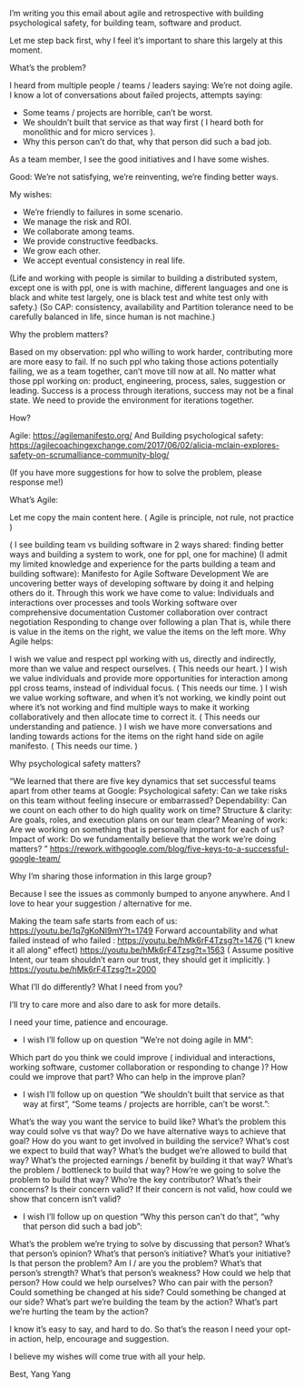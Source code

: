 I’m writing you this email about agile and retrospective with building psychological safety, for building team, software and product.
 
Let me step back first, why I feel it’s important to share this largely at this moment.
 
What’s the problem?
 
I heard from multiple people / teams / leaders saying: We’re not doing agile.
I know a lot of conversations about failed projects, attempts saying:
* Some teams / projects are horrible, can’t be worst.
* We shouldn’t built that service as that way first ( I heard both for monolithic and for micro services ).
* Why this person can’t do that, why that person did such a bad job.
 
As a team member, I see the good initiatives and I have some wishes.
 
Good:
We’re not satisfying, we’re reinventing, we’re finding better ways.
 
My wishes:
* We’re friendly to failures in some scenario.
* We manage the risk and ROI.
* We collaborate among teams.
* We provide constructive feedbacks.
* We grow each other.
* We accept eventual consistency in real life.
 
(Life and working with people is similar to building a distributed system,
except one is with ppl, one is with machine,
different languages and
one is black and white test largely, one is black test and white test only with safety.)
(So CAP: consistency, availability and Partition tolerance need to be carefully balanced in life, since human is not machine.)
 
Why the problem matters?
 
Based on my observation: ppl who willing to work harder, contributing more are more easy to fail.
If no such ppl who taking those actions potentially failing, we as a team together, can’t move till now at all.
No matter what those ppl working on: product, engineering, process, sales, suggestion or leading.
Success is a process through iterations, success may not be a final state.
We need to provide the environment for iterations together.
 
How?
 
Agile: https://agilemanifesto.org/
And Building psychological safety: https://agilecoachingexchange.com/2017/06/02/alicia-mclain-explores-safety-on-scrumalliance-community-blog/
 
(If you have more suggestions for how to solve the problem, please response me!)
 
What’s Agile:
 
Let me copy the main content here. ( Agile is principle, not rule, not practice )
 
( I see building team vs building software in 2 ways shared:
finding better ways and building a system to work, one for ppl, one for machine)
(I admit my limited knowledge and experience for the parts building a team and building software):
Manifesto for Agile Software Development
We are uncovering better ways of developing
software by doing it and helping others do it.
Through this work we have come to value:
Individuals and interactions over processes and tools
Working software over comprehensive documentation
Customer collaboration over contract negotiation
Responding to change over following a plan
That is, while there is value in the items on
the right, we value the items on the left more.
Why Agile helps:
 
I wish we value and respect ppl working with us, directly and indirectly, more than we value and respect ourselves. ( This needs our heart. )
I wish we value individuals and provide more opportunities for interaction among ppl cross teams, instead of individual focus. ( This needs our time. )
I wish we value working software, and when it’s not working,
we kindly point out where it’s not working and find multiple ways to make it working collaboratively
and then allocate time to correct it. ( This needs our understanding and patience. )
I wish we have more conversations and landing towards actions for the items on the right hand side on agile manifesto. ( This needs our time. )
 
Why psychological safety matters?
 
“We learned that there are five key dynamics that set successful teams apart from other teams at Google:
Psychological safety: Can we take risks on this team without feeling insecure or embarrassed?
Dependability: Can we count on each other to do high quality work on time?
Structure & clarity: Are goals, roles, and execution plans on our team clear?
Meaning of work: Are we working on something that is personally important for each of us?
Impact of work: Do we fundamentally believe that the work we’re doing matters?
”
https://rework.withgoogle.com/blog/five-keys-to-a-successful-google-team/
 
Why I’m sharing those information in this large group?
 
Because I see the issues as commonly bumped to anyone anywhere.
And I love to hear your suggestion / alternative for me.
 
Making the team safe starts from each of us: https://youtu.be/1q7gKoNI9mY?t=1749
Forward accountability and what failed instead of who failed :
https://youtu.be/hMk6rF4Tzsg?t=1476 (“I knew it all along” effect)
https://youtu.be/hMk6rF4Tzsg?t=1563 ( Assume positive Intent, our team shouldn’t earn our trust, they should get it implicitly. )
https://youtu.be/hMk6rF4Tzsg?t=2000
 
What I’ll do differently? What I need from you?
 
I’ll try to care more and also dare to ask for more details.
 
I need your time, patience and encourage.
 
* I wish I’ll follow up on question “We’re not doing agile in MM”:
 
Which part do you think we could improve
( individual and interactions, working software, customer collaboration or responding to change )?
How could we improve that part?
Who can help in the improve plan?
 
 
* I wish I’ll follow up on question “We shouldn’t built that service as that way at first”,
“Some teams / projects are horrible, can’t be worst.”:
 
What’s the way you want the service to build like?
What’s the problem this way could solve vs that way?
Do we have alternative ways to achieve that goal?
How do you want to get involved in building the service?
What’s cost we expect to build that way?
What’s the budget we’re allowed to build that way?
What’s the projected earnings / benefit by building it that way?
What’s the problem / bottleneck to build that way?
How’re we going to solve the problem to build that way?
Who’re the key contributor?
What’s their concerns?
Is their concern valid?
If their concern is not valid, how could we show that concern isn’t valid?
 
* I wish I’ll follow up on question “Why this person can’t do that”,
  “why that person did such a bad job”:
 
What’s the problem we’re trying to solve by discussing that person?
What’s that person’s opinion?
What’s that person’s initiative?
What’s your initiative?
Is that person the problem?
Am I / are you the problem?
What’s that person’s strength?
What’s that person’s weakness?
How could we help that person?
How could we help ourselves?
Who can pair with the person?
Could something be changed at his side?
Could something be changed at our side?
What’s part we’re building the team by the action?
What’s part we’re hurting the team by the action?
 
I know it’s easy to say, and hard to do.
So that’s the reason I need your opt-in action, help, encourage and suggestion.
 
I believe my wishes will come true with all your help.
 
Best,
Yang Yang
